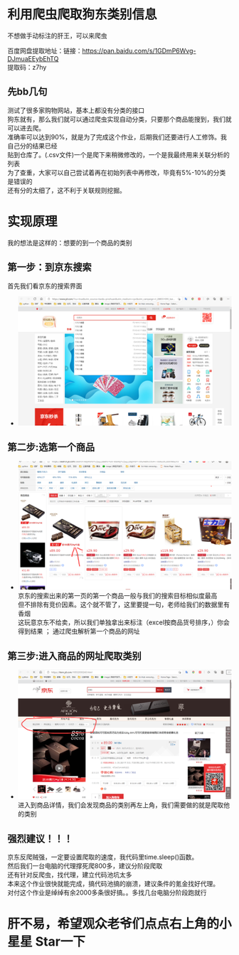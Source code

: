 # 利用爬虫爬取狗东类别信息

不想做手动标注的肝王，可以来爬虫

百度网盘提取地址：链接：https://pan.baidu.com/s/1GDmP6Wvg-DJmuaEEybEhTQ  
提取码：z7hy  

## 先bb几句  

测试了很多家购物网站，基本上都没有分类的接口  
狗东就有，那么我们就可以通过爬虫实现自动分类，只要那个商品能搜到，我们就可以进去爬。  
准确率可以达到90%，就是为了完成这个作业，后期我们还要进行人工修饰。我自己分的结果已经  
贴到仓库了。(.csv文件)一个是爬下来稍微修改的，一个是我最终用来关联分析的列表  
为了查重，大家可以自己尝试着再在初始列表中再修改，毕竟有5%-10%的分类是错误的  
还有分的太细了，这不利于关联规则挖掘。

# 实现原理
我的想法是这样的：想要的到一个商品的类别  

## 第一步：到京东搜索

首先我们看京东的搜索界面  
- ![京东搜索](京东搜索.png) <br>

## 第二步:选第一个商品

- ![搜索的第一个页面的第一个商品](搜索的第一个页面的第一个商品.png) <br>
京东的搜索出来的第一页的第一个商品一般与我们的搜索目标相似度最高  
但不排除有竞价因素。这个就不管了，这里要提一句，老师给我们的数据里有香烟  
这玩意京东不给卖，所以我们单独拿出来标注（excel按商品货号排序，）你会得到结果  ；
通过爬虫解析第一个商品的网址

## 第三步:进入商品的网址爬取类别

- ![我们所要的类别](我们所要的类别.png) <br>
进入到商品详情，我们会发现商品的类别再左上角，我们需要做的就是爬取他的类别  

##  强烈建议！！！

京东反爬贼强，一定要设置爬取的速度，我代码里time.sleep()函数。  
然后我们一台电脑的代理撑死爬800多，建议分阶段爬取  
还有针对反爬虫，找代理，建立代码池坑太多  
本来这个作业很快就能完成，搞代码池搞的崩溃，建议条件的氪金找好代理。  
对付这个作业是绰绰有余2000多条很好搞。。多找几台电脑分阶段跑就行



# 肝不易，希望观众老爷们点点右上角的小星星 Star一下

